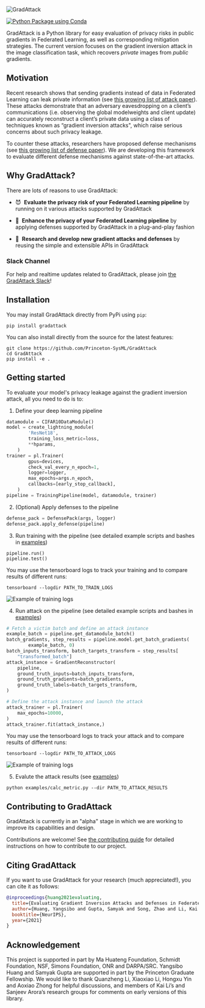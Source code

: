 ![GradAttack](assets/GradAttack_logo.gif)

[![Python Package using Conda](https://github.com/Princeton-SysML/GradAttack/actions/workflows/python-test.yml/badge.svg)](https://github.com/Princeton-SysML/GradAttack/actions/workflows/python-test.yml)

GradAttack is a Python library for easy evaluation of privacy risks in public gradients in Federated Learning, as well as corresponding mitigation strategies. The current version focuses on the gradient inversion attack in the image classification task, which recovers *private* images from *public* gradients. 


## Motivation

Recent research shows that sending gradients instead of data in Federated Learning can leak private information  (see [this growing list of attack paper](papers/gradient_inversion.md#papers-for-attacks)). These attacks demonstrate that an adversary eavesdropping on a client’s communications (i.e. observing the global modelweights and client update) can accurately reconstruct a client’s private data using a class of techniques known as “gradient inversion attacks", which raise serious concerns about such privacy leakage.


To counter these attacks, researchers have proposed defense mechanisms (see [this growing list of defense paper](papers/gradient_inversion.md#papers-for-defenses)). We are developing this framework to evaluate different defense mechanisms against state-of-the-art attacks. 


## Why GradAttack?

There are lots of reasons to use GradAttack:

- :smiling_imp:&nbsp; **Evaluate the privacy risk of your Federated Learning pipeline** by running on it various attacks supported by GradAttack 

- :pill:&nbsp; **Enhance the privacy of your Federated Learning pipeline** by applying defenses supported by GradAttack in a plug-and-play fashion

- :wrench:&nbsp; **Research and develop new gradient attacks and defenses** by reusing the simple and extensible APIs in GradAttack

### Slack Channel

For help and realtime updates related to GradAttack, please join [the GradAttack Slack](https://join.slack.com/t/gradattack/shared_invite/zt-yrbi6lf9-VRrzQcJUeGf185xDr4J~4A)!


## Installation

You may install GradAttack directly from PyPi using `pip`:

```
pip install gradattack
```

You can also install directly from the source for the latest features:
```
git clone https://github.com/Princeton-SysML/GradAttack
cd GradAttack
pip install -e .
```

## Getting started

To evaluate your model's privacy leakage against the gradient inversion attack, all you need to do is to:

1. Define your deep learning pipeline
```python
datamodule = CIFAR10DataModule()
model = create_lightning_module(
        'ResNet18',
        training_loss_metric=loss,
        **hparams,
    )
trainer = pl.Trainer(
        gpus=devices,
        check_val_every_n_epoch=1,
        logger=logger,
        max_epochs=args.n_epoch,
        callbacks=[early_stop_callback],
    )
pipeline = TrainingPipeline(model, datamodule, trainer)
```
2. (Optional) Apply defenses to the pipeline
```python
defense_pack = DefensePack(args, logger)
defense_pack.apply_defense(pipeline)
```
3. Run training with the pipeline (see detailed example scripts and bashes in [examples](examples/bashes/train_cifar10_bashes.md))
```
pipeline.run()
pipeline.test()
```

You may use the tensorboard logs to track your training and to compare results of different runs:
```
tensorboard --logdir PATH_TO_TRAIN_LOGS
```
![Example of training logs](assets/train_log.png)

4. Run attack on the pipeline (see detailed example scripts and bashes in [examples](examples/bashes/attack_cifar10_bashes.md))
```python
# Fetch a victim batch and define an attack instance
example_batch = pipeline.get_datamodule_batch()
batch_gradients, step_results = pipeline.model.get_batch_gradients(
        example_batch, 0)
batch_inputs_transform, batch_targets_transform = step_results[
    "transformed_batch"]
attack_instance = GradientReconstructor(
    pipeline,
    ground_truth_inputs=batch_inputs_transform,
    ground_truth_gradients=batch_gradients,
    ground_truth_labels=batch_targets_transform,
)

# Define the attack instance and launch the attack
attack_trainer = pl.Trainer(
    max_epochs=10000,
)
attack_trainer.fit(attack_instance,)
```

You may use the tensorboard logs to track your attack and to compare results of different runs:
```
tensorboard --logdir PATH_TO_ATTACK_LOGS
```
![Example of training logs](assets/attack_log.png)

5. Evalute the attack results (see [examples](examples/bashes/calc_metric_bashes.md))
```shell
python examples/calc_metric.py --dir PATH_TO_ATTACK_RESULTS
```

## Contributing to GradAttack

GradAttack is currently in an "alpha" stage in which we are working to improve its capabilities and design.

Contributions are welcome! See [the contributing guide](CONTRIBUTE.md) for detailed instructions on how to contribute to our project.

## Citing GradAttack

If you want to use GradAttack for your research (much appreciated!), you can cite it as follows:

```bibtex
@inproceedings{huang2021evaluating,
  title={Evaluating Gradient Inversion Attacks and Defenses in Federated Learning},
  author={Huang, Yangsibo and Gupta, Samyak and Song, Zhao and Li, Kai and Arora, Sanjeev},
  booktitle={NeurIPS},
  year={2021}
}
```

## Acknowledgement

This project is supported in part by Ma Huateng Foundation, Schmidt Foundation, NSF, Simons Foundation, ONR and DARPA/SRC. Yangsibo Huang and Samyak Gupta are supported in part by the Princeton Graduate Fellowship.
We would like to thank Quanzheng Li, Xiaoxiao Li, Hongxu Yin and Aoxiao Zhong for helpful discussions, and members of Kai Li’s and Sanjeev Arora’s research groups for comments on early versions of this library.
